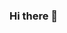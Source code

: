 ### Hi there 👋

<!--
**fiqafian/fiqafian** is a ✨ _special_ ✨ repository because its `README.md` (this file) appears on your GitHub profile.

Here are some ideas to get you started:

- 🔭 I’m currently working on mobile apps development
- 🌱 I’m currently learning full stack web development
- 👯 I’m looking to collaborate on designing UI using different frameworks
-->
